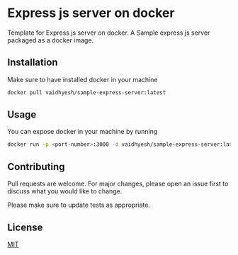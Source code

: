 # Express js server on docker

Template for Express js server on docker. A Sample express js server packaged as a docker image.

## Installation
Make sure to have installed docker in your machine

```bash
docker pull vaidhyesh/sample-express-server:latest
```

## Usage
You can expose docker in your machine by running

```bash
docker run -p <port-number>:3000 -d vaidhyesh/sample-express-server:latest
```

## Contributing
Pull requests are welcome. For major changes, please open an issue first to discuss what you would like to change.

Please make sure to update tests as appropriate.

## License
[MIT](https://choosealicense.com/licenses/mit/)